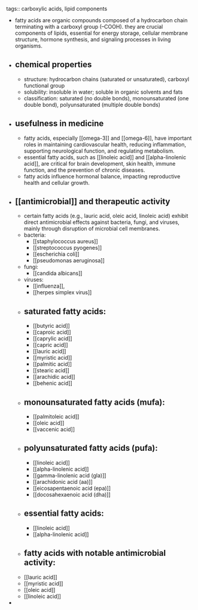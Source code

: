 tags:: carboxylic acids, lipid components

- fatty acids are organic compounds composed of a hydrocarbon chain terminating with a carboxyl group (–COOH). they are crucial components of lipids, essential for energy storage, cellular membrane structure, hormone synthesis, and signaling processes in living organisms.
- ## chemical properties
	- structure: hydrocarbon chains (saturated or unsaturated), carboxyl functional group
	- solubility: insoluble in water; soluble in organic solvents and fats
	- classification: saturated (no double bonds), monounsaturated (one double bond), polyunsaturated (multiple double bonds)
- ## usefulness in medicine
	- fatty acids, especially [[omega-3]] and [[omega-6]], have important roles in maintaining cardiovascular health, reducing inflammation, supporting neurological function, and regulating metabolism.
	- essential fatty acids, such as [[linoleic acid]] and [[alpha-linolenic acid]], are critical for brain development, skin health, immune function, and the prevention of chronic diseases.
	- fatty acids influence hormonal balance, impacting reproductive health and cellular growth.
- ## [[antimicrobial]] and therapeutic activity
	- certain fatty acids (e.g., lauric acid, oleic acid, linoleic acid) exhibit direct antimicrobial effects against bacteria, fungi, and viruses, mainly through disruption of microbial cell membranes.
	- bacteria:
		- [[staphylococcus aureus]]
		- [[streptococcus pyogenes]]
		- [[escherichia coli]]
		- [[pseudomonas aeruginosa]]
	- fungi:
		- [[candida albicans]]
	- viruses:
		- [[influenza]],
		- [[herpes simplex virus]]
	- ## saturated fatty acids:
		- [[butyric acid]]
		- [[caproic acid]]
		- [[caprylic acid]]
		- [[capric acid]]
		- [[lauric acid]]
		- [[myristic acid]]
		- [[palmitic acid]]
		- [[stearic acid]]
		- [[arachidic acid]]
		- [[behenic acid]]
	- ## monounsaturated fatty acids (mufa):
		- [[palmitoleic acid]]
		- [[oleic acid]]
		- [[vaccenic acid]]
	- ## polyunsaturated fatty acids (pufa):
		- [[linoleic acid]]
		- [[alpha-linolenic acid]]
		- [[gamma-linolenic acid (gla)]]
		- [[arachidonic acid (aa)]]
		- [[eicosapentaenoic acid (epa)]]
		- [[docosahexaenoic acid (dha)]]
	- ## essential fatty acids:
		- [[linoleic acid]]
		- [[alpha-linolenic acid]]
	- ## fatty acids with notable antimicrobial activity:
	- [[lauric acid]]
	- [[myristic acid]]
	- [[oleic acid]]
	- [[linoleic acid]]
-
